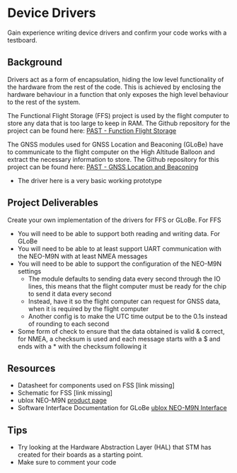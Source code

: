 # Device Drivers 
Gain experience writing device drivers and confirm your code works with a testboard. 

## Background 
Drivers act as a form of encapsulation, hiding the low level functionality of the hardware from the rest of the code. This is achieved by enclosing the hardware behaviour in a function that only exposes the high level behaviour to the rest of the system. 

The Functional Flight Storage (FFS) project is used by the flight computer to store any data that is too large to keep in RAM. The Github repository for the project can be found here: [PAST - Function Flight Storage](https://github.com/PerthAerospaceStudentTeam/Functional_Flight_Storage/tree/main)

The GNSS modules used for GNSS Location and Beaconing (GLoBe) have to communicate to the flight computer on the High Altitude Balloon and extract the necessary information to store. The Github repository for this project can be found here: [PAST - GNSS Location and Beaconing](https://github.com/PerthAerospaceStudentTeam/GLoBe/tree/main)
- The driver here is a very basic working prototype

## Project Deliverables
Create your own implementation of the drivers for FFS or GLoBe.
For FFS
- You will need to be able to support both reading and writing data.
For GLoBe
- You will need to be able to at least support UART communication with the NEO-M9N with at least NMEA messages
- You will need to be able to support the configuration of the NEO-M9N settings
    - The module defaults to sending data every second through the IO lines, this means that the flight computer must be ready for the chip to send it data every second
    - Instead, have it so the flight computer can request for GNSS data, when it is required by the flight computer
    - Another config is to make the UTC time output be to the 0.1s instead of rounding to each second
- Some form of check to ensure that the data obtained is valid & correct, for NMEA, a checksum is used and each message starts with a $ and ends with a * with the checksum following it


## Resources
- Datasheet for components used on FSS [link missing]
- Schematic for FSS [link missing]
- ublox NEO-M9N [product page](https://www.u-blox.com/en/product/neo-m9n-module?legacy=Current#Documentation-&-resources)
- Software Interface Documentation for GLoBe [ublox NEO-M9N Interface](https://content.u-blox.com/sites/default/files/u-blox-M9-SPG-4.04_InterfaceDescription_UBX-21022436.pdf)

## Tips
- Try looking at the Hardware Abstraction Layer (HAL) that STM has created for their boards as a starting point. 
- Make sure to comment your code